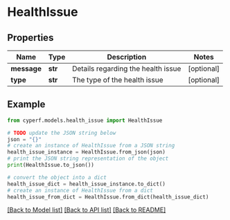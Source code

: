 # HealthIssue


## Properties

Name | Type | Description | Notes
------------ | ------------- | ------------- | -------------
**message** | **str** | Details regarding the health issue | [optional] 
**type** | **str** | The type of the health issue | [optional] 

## Example

```python
from cyperf.models.health_issue import HealthIssue

# TODO update the JSON string below
json = "{}"
# create an instance of HealthIssue from a JSON string
health_issue_instance = HealthIssue.from_json(json)
# print the JSON string representation of the object
print(HealthIssue.to_json())

# convert the object into a dict
health_issue_dict = health_issue_instance.to_dict()
# create an instance of HealthIssue from a dict
health_issue_from_dict = HealthIssue.from_dict(health_issue_dict)
```
[[Back to Model list]](../README.md#documentation-for-models) [[Back to API list]](../README.md#documentation-for-api-endpoints) [[Back to README]](../README.md)


